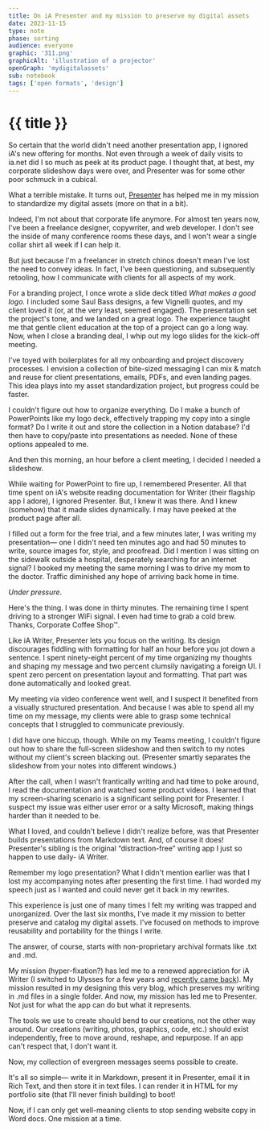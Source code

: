 ```yaml
---
title: On iA Presenter and my mission to preserve my digital assets
date: 2023-11-15
type: note
phase: sorting
audience: everyone
graphic: '311.png'
graphicAlt: 'illustration of a projector'
openGraph: 'mydigitalassets'
sub: notebook
tags: ['open formats', 'design']
---
```

# {{ title }}

So certain that the world didn't need another presentation app, I ignored iA's new offering for months. Not even through a week of daily visits to ia.net did I so much as peek at its product page. I thought that, at best, my corporate slideshow days were over, and Presenter was for some other poor schmuck in a cubical. 

What a terrible mistake. It turns out, [Presenter](https://ia.net/presenter) has helped me in my mission to standardize my digital assets (more on that in a bit). 

Indeed, I'm not about that corporate life anymore. For almost ten years now, I've been a freelance designer, copywriter, and web developer. I don't see the inside of many conference rooms these days, and I won't wear a single collar shirt all week if I can help it.  

But just because I'm a freelancer in stretch chinos doesn't mean I've lost the need to convey ideas. In fact, I've been questioning, and subsequently retooling, how I communicate with clients for all aspects of my work.

For a branding project, I once wrote a slide deck titled *What makes a good logo.* I included some Saul Bass designs, a few Vignelli quotes, and my client loved it (or, at the very least, seemed engaged). The presentation set the project's tone, and we landed on a great logo. The experience taught me that gentle client education at the top of a project can go a long way. Now, when I close a branding deal, I whip out my logo slides for the kick-off meeting. 

I've toyed with boilerplates for all my onboarding and project discovery processes. I envision a collection of bite-sized messaging I can mix & match and reuse for client presentations, emails, PDFs, and even landing pages. This idea plays into my asset standardization project, but progress could be faster. 

I couldn't figure out how to organize everything. Do I make a bunch of PowerPoints like my logo deck, effectively trapping my copy into a single format? Do I write it out and store the collection in a Notion database? I'd then have to copy/paste into presentations as needed. None of these options appealed to me. 

And then this morning, an hour before a client meeting, I decided I needed a slideshow. 

While waiting for PowerPoint to fire up, I remembered Presenter. All that time spent on iA's website reading documentation for Writer (their flagship app I adore), I ignored Presenter. But, I knew it was there. And I knew (somehow) that it made slides dynamically. I may have peeked at the product page after all. 

I filled out a form for the free trial, and a few minutes later, I was writing my presentation— one I didn't need ten minutes ago and had 50 minutes to write, source images for, style, and proofread. Did I mention I was sitting on the sidewalk outside a hospital, desperately searching for an internet signal? I booked my meeting the same morning I was to drive my mom to the doctor. Traffic diminished any hope of arriving back home in time. 

*Under pressure*.

Here's the thing. I was done in thirty minutes. The remaining time I spent driving to a stronger WiFi signal. I even had time to grab a cold brew. Thanks, Corporate Coffee Shop™.

Like iA Writer, Presenter lets you focus on the writing. Its design discourages fiddling with formatting for half an hour before you jot down a sentence. I spent ninety-eight percent of my time organizing my thoughts and shaping my message and two percent clumsily navigating a foreign UI. I spent zero percent on presentation layout and formatting. That part was done automatically and looked great. 

My meeting via video conference went well, and I suspect it benefited from a visually structured presentation. And because I was able to spend all my time on my message, my clients were able to grasp some technical concepts that I struggled to communicate previously. 

I did have one hiccup, though. While on my Teams meeting, I couldn't figure out how to share the full-screen slideshow and then switch to my notes without my client's screen blacking out. (Presenter smartly separates the slideshow from your notes into different windows.)

After the call, when I wasn't frantically writing and had time to poke around, I read the documentation and watched some product videos. I learned that my screen-sharing scenario is a significant selling point for Presenter. I suspect my issue was either user error or a salty Microsoft, making things harder than it needed to be. 

What I loved, and couldn't believe I didn't realize before, was that Presenter builds presentations from Markdown text. And, of course it does! Presenter's sibling is the original “distraction-free” writing app I just so happen to use daily- iA Writer. 

Remember my logo presentation? What I didn't mention earlier was that I lost my accompanying notes after presenting the first time. I had worded my speech just as I wanted and could never get it back in my rewrites. 

This experience is just one of many times I felt my writing was trapped and unorganized. Over the last six months, I've made it my mission to better preserve and catalog my digital assets. I've focused on methods to improve reusability and portability for the things I write. 

The answer, of course, starts with non-proprietary archival formats like .txt and .md. 

My mission (hyper-fixation?) has led me to a renewed appreciation for iA Writer (I switched to Ulysses for a few years and [recently came back](https://www.fromjason.xyz/p/notebook/i-guess-i-ll-just-pay-til-i-die-why-i-m-switching-from-ulysses-to-ia-writer/)). My mission resulted in my designing this very blog, which preserves my writing in .md files in a single folder. And now, my mission has led me to Presenter. Not just for what the app can do but what it represents. 

The tools we use to create should bend to our creations, not the other way around. Our creations (writing, photos, graphics, code, etc.) should exist independently, free to move around, reshape, and repurpose. If an app can't respect that, I don't want it. 

Now, my collection of evergreen messages seems possible to create. 

It's all so simple— write it in Markdown, present it in Presenter, email it in Rich Text, and then store it in text files. I can render it in HTML for my portfolio site (that I'll never finish building) to boot!

Now, if I can only get well-meaning clients to stop sending website copy in Word docs. One mission at a time.  

